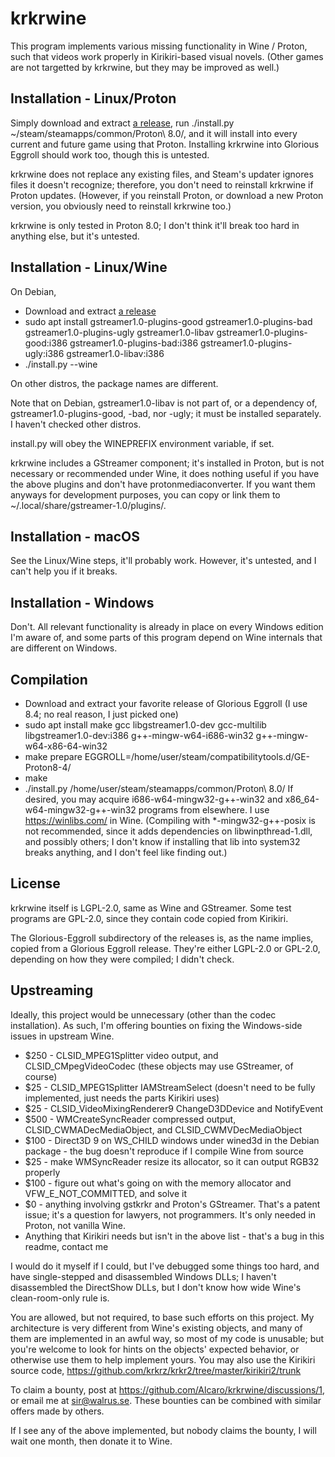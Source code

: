 krkrwine
========

This program implements various missing functionality in Wine / Proton, such that videos work properly in Kirikiri-based visual novels. (Other games are not targetted by krkrwine, but they may be improved as well.)

Installation - Linux/Proton
---------------------------

Simply download and extract [a release](https://github.com/Alcaro/krkrwine/releases), run ./install.py ~/steam/steamapps/common/Proton\ 8.0/, and it will install into every current and future game using that Proton. Installing krkrwine into Glorious Eggroll should work too, though this is untested.

krkrwine does not replace any existing files, and Steam's updater ignores files it doesn't recognize; therefore, you don't need to reinstall krkrwine if Proton updates. (However, if you reinstall Proton, or download a new Proton version, you obviously need to reinstall krkrwine too.)

krkrwine is only tested in Proton 8.0; I don't think it'll break too hard in anything else, but it's untested.

Installation - Linux/Wine
-------------------------

On Debian,

- Download and extract [a release](https://github.com/Alcaro/krkrwine/releases)
- sudo apt install gstreamer1.0-plugins-good gstreamer1.0-plugins-bad gstreamer1.0-plugins-ugly gstreamer1.0-libav gstreamer1.0-plugins-good:i386 gstreamer1.0-plugins-bad:i386 gstreamer1.0-plugins-ugly:i386 gstreamer1.0-libav:i386
- ./install.py --wine

On other distros, the package names are different.

Note that on Debian, gstreamer1.0-libav is not part of, or a dependency of, gstreamer1.0-plugins-good, -bad, nor -ugly; it must be installed separately. I haven't checked other distros.

install.py will obey the WINEPREFIX environment variable, if set.

krkrwine includes a GStreamer component; it's installed in Proton, but is not necessary or recommended under Wine, it does nothing useful if you have the above plugins and don't have protonmediaconverter. If you want them anyways for development purposes, you can copy or link them to ~/.local/share/gstreamer-1.0/plugins/.

Installation - macOS
--------------------

See the Linux/Wine steps, it'll probably work. However, it's untested, and I can't help you if it breaks.

Installation - Windows
----------------------

Don't. All relevant functionality is already in place on every Windows edition I'm aware of, and some parts of this program depend on Wine internals that are different on Windows.

Compilation
-----------

- Download and extract your favorite release of Glorious Eggroll (I use 8.4; no real reason, I just picked one)
- sudo apt install make gcc libgstreamer1.0-dev gcc-multilib libgstreamer1.0-dev:i386 g++-mingw-w64-i686-win32 g++-mingw-w64-x86-64-win32
- make prepare EGGROLL=/home/user/steam/compatibilitytools.d/GE-Proton8-4/
- make
- ./install.py /home/user/steam/steamapps/common/Proton\ 8.0/
If desired, you may acquire i686-w64-mingw32-g++-win32 and x86_64-w64-mingw32-g++-win32 programs from elsewhere. I use https://winlibs.com/ in Wine. (Compiling with *-mingw32-g++-posix is not recommended, since it adds dependencies on libwinpthread-1.dll, and possibly others; I don't know if installing that lib into system32 breaks anything, and I don't feel like finding out.)

License
-------

krkrwine itself is LGPL-2.0, same as Wine and GStreamer. Some test programs are GPL-2.0, since they contain code copied from Kirikiri.

The Glorious-Eggroll subdirectory of the releases is, as the name implies, copied from a Glorious Eggroll release. They're either LGPL-2.0 or GPL-2.0, depending on how they were compiled; I didn't check.

Upstreaming
-----------

Ideally, this project would be unnecessary (other than the codec installation). As such, I'm offering bounties on fixing the Windows-side issues in upstream Wine.

- $250 - CLSID_MPEG1Splitter video output, and CLSID_CMpegVideoCodec (these objects may use GStreamer, of course)
- $25 - CLSID_MPEG1Splitter IAMStreamSelect (doesn't need to be fully implemented, just needs the parts Kirikiri uses)
- $25 - CLSID_VideoMixingRenderer9 ChangeD3DDevice and NotifyEvent
- $500 - WMCreateSyncReader compressed output, CLSID_CWMADecMediaObject, and CLSID_CWMVDecMediaObject
- $100 - Direct3D 9 on WS_CHILD windows under wined3d in the Debian package - the bug doesn't reproduce if I compile Wine from source
- $25 - make WMSyncReader resize its allocator, so it can output RGB32 properly
- $100 - figure out what's going on with the memory allocator and VFW_E_NOT_COMMITTED, and solve it
- $0 - anything involving gstkrkr and Proton's GStreamer. That's a patent issue; it's a question for lawyers, not programmers. It's only needed in Proton, not vanilla Wine.
- Anything that Kirikiri needs but isn't in the above list - that's a bug in this readme, contact me

I would do it myself if I could, but I've debugged some things too hard, and have single-stepped and disassembled Windows DLLs; I haven't disassembled the DirectShow DLLs, but I don't know how wide Wine's clean-room-only rule is.

You are allowed, but not required, to base such efforts on this project. My architecture is very different from Wine's existing objects, and many of them are implemented in an awful way, so most of my code is unusable; but you're welcome to look for hints on the objects' expected behavior, or otherwise use them to help implement yours. You may also use the Kirikiri source code, <https://github.com/krkrz/krkr2/tree/master/kirikiri2/trunk>

To claim a bounty, post at <https://github.com/Alcaro/krkrwine/discussions/1>, or email me at sir@walrus.se. These bounties can be combined with similar offers made by others.

If I see any of the above implemented, but nobody claims the bounty, I will wait one month, then donate it to Wine.
